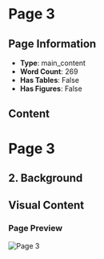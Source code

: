 # Page 3

## Page Information

- **Type**: main_content
- **Word Count**: 269
- **Has Tables**: False
- **Has Figures**: False

## Content

# Page 3

## 2. Background

## Visual Content

### Page Preview

![Page 3](/projects/llms/images/CAG_Chunked_Augmented_Generation_for_Google_Chromes_Builtin_Gemini_Nano_page_3.png)
